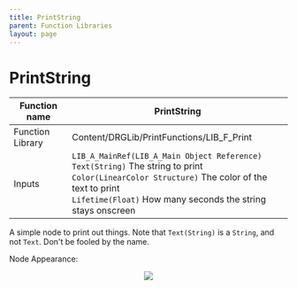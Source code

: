 ```yaml
---
title: PrintString
parent: Function Libraries
layout: page
---
```


# PrintString

| Function name | PrintString |
| --- | --- |
| Function Library | Content/DRGLib/PrintFunctions/LIB_F_Print |
| Inputs | `LIB_A_MainRef(LIB_A_Main Object Reference)`<br/>`Text(String)` The string to print<br/>`Color(LinearColor Structure)` The color of the text to print<br/>`Lifetime(Float)` How many seconds the string stays onscreen|

A simple node to print out things. Note that `Text(String)` is a `String`, and not `Text`. Don't be fooled by the name.

Node Appearance: 
<p align="center">
<img src="https://github.com/SamsDRGMods/WikiMedia/blob/main/DRGLib/FullDocs/FunctionLibs/Print/PrintStringImage.png?raw=true">
</p>
